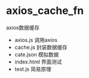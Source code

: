 # axios_cache_fn
axios数据缓存

- axios.js    调用axios
- cache.js    封装数据缓存
- cate.json   模拟数据
- index.html  界面测试
- test.js     简易原理
